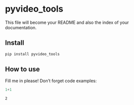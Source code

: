 # pyvideo_tools

<!-- WARNING: THIS FILE WAS AUTOGENERATED! DO NOT EDIT! -->

This file will become your README and also the index of your
documentation.

## Install

``` sh
pip install pyvideo_tools
```

## How to use

Fill me in please! Don’t forget code examples:

``` python
1+1
```

    2
